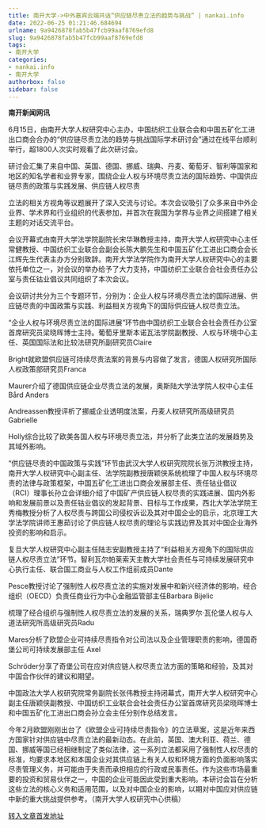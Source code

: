 ```yaml
---
title: 南开大学->中外嘉宾云端共话“供应链尽责立法的趋势与挑战” | nankai.info
date: 2022-06-25 01:21:46.684694
urlname: 9a9426878fab5b47fcb99aaf8769efd8
slug: 9a9426878fab5b47fcb99aaf8769efd8
tags: 
- 南开大学
categories:
- nankai.info
- 南开大学
authorbox: false
sidebar: false
---
```

**南开新闻网讯**

6月15日，由南开大学人权研究中心主办，中国纺织工业联合会和中国五矿化工进出口商会合办的“供应链尽责立法的趋势与挑战国际学术研讨会”通过在线平台顺利举行，超1800人次实时观看了此次研讨会。

研讨会汇集了来自中国、英国、德国、挪威、瑞典、丹麦、葡萄牙、智利等国家和地区的知名学者和业界专家，围绕企业人权与环境尽责立法的国际趋势、中国供应链尽责的政策与实践发展、供应链人权尽责
<!--more-->
立法的相关方视角等议题展开了深入交流与讨论。本次会议吸引了众多来自中外企业界、学术界和行业组织的代表参加，并首次在我国为学界与业界之间搭建了相关主题的对话交流平台。

会议开幕式由南开大学法学院副院长宋华琳教授主持，南开大学人权研究中心主任常健教授、中国纺织工业联合会副会长陈大鹏先生和中国五矿化工进出口商会会长江辉先生代表主办方分别致辞。南开大学法学院作为南开大学人权研究中心的主要依托单位之一，对会议的举办给予了大力支持，中国纺织工业联合会社会责任办公室与责任钴业倡议共同组织了本次会议。

会议研讨共分为三个专题环节，分别为：企业人权与环境尽责立法的国际进展、供应链尽责的中国政策与实践、利益相关方视角下的国际供应链人权尽责立法。

“企业人权与环境尽责立法的国际进展”环节由中国纺织工业联合会社会责任办公室首席研究员梁晓晖博士主持。葡萄牙里斯本诺瓦法学院副教授、人权与环境中心主任、英国国际法和比较法研究所副研究员Claire

Bright就欧盟供应链可持续尽责法案的背景与内容做了发言，德国人权研究所国际人权政策部研究员Franca

Maurer介绍了德国供应链企业尽责立法的发展，奥斯陆大学法学院人权中心主任Bård Anders

Andreassen教授评析了挪威企业透明度法案，丹麦人权研究所高级研究员Gabrielle

Holly综合比较了欧美各国人权与环境尽责立法，并分析了此类立法的发展趋势及其域外影响。

“供应链尽责的中国政策与实践”环节由武汉大学人权研究院院长张万洪教授主持，南开大学人权研究中心副主任、法学院副教授唐颖侠系统梳理了中国人权与环境尽责的法律与政策框架，中国五矿化工进出口商会发展部主任、责任钴业倡议（RCI）理事长孙立会详细介绍了中国矿产供应链人权尽责的实践进展、国内外影响和发展前景以及责任钴业倡议的发起背景、目标与工作成果，西北大学法学院王秀梅教授分析了人权尽责与跨国公司侵权诉讼及其对中国企业的启示，北京理工大学法学院讲师王惠茹讨论了供应链人权尽责的理论与实践边界及其对中国企业海外投资的影响和启示。

复旦大学人权研究中心副主任陆志安副教授主持了“利益相关方视角下的国际供应链人权尽责立法”环节。智利瓦尔帕莱索天主教大学社会责任与可持续发展研究中心执行主任、联合国工商业与人权工作组前成员Dante

Pesce教授讨论了强制性人权尽责立法的实施对发展中和新兴经济体的影响，经合组织（OECD）负责任商业行为中心金融监管部主任Barbara Bijelic

梳理了经合组织与强制性人权尽责立法的发展的关系，瑞典罗尔·瓦伦堡人权与人道法研究所高级研究员Radu

Mares分析了欧盟企业可持续尽责指令对公司法以及企业管理职责的影响，德国奇堡公司可持续发展部主任 Axel

Schröder分享了奇堡公司在应对供应链人权尽责立法方面的策略和经验，及其对中国合作伙伴的建议和期望。

中国政法大学人权研究院常务副院长张伟教授主持闭幕式，南开大学人权研究中心副主任唐颖侠副教授、中国纺织工业联合会社会责任办公室首席研究员梁晓晖博士和中国五矿化工进出口商会孙立会主任分别作总结发言。

今年2月欧盟刚刚出台了《欧盟企业可持续尽责指令》的立法草案，这是近年来西方国家针对供应链中尽责立法的最新动态。在此前，英国、澳大利亚、荷兰、德国、挪威等国已经相继制定了类似法律，这一系列立法都采用了强制性人权尽责的标准，均要求本地区和本国企业对其供应链上有关人权和环境方面的负面影响落实尽责管理义务，并可能由于失责而承担相应的行政或民事责任。作为这些市场最重要的投资和贸易伙伴之一，中国的企业可能因此受到重大影响。本研讨会旨在分析这些立法的核心义务和适用范围，以及对中国企业的影响，以期对中国应对供应链中新的重大挑战提供参考。（南开大学人权研究中心供稿）



[转入文章首发地址](http://news.nankai.edu.cn/ywsd/system/2022/06/18/030051737.shtml)